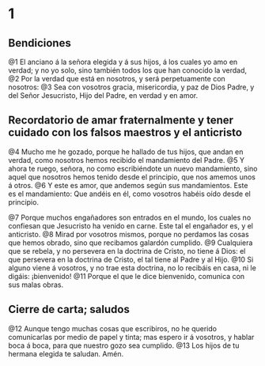 # 1 
## Bendiciones
@1 El anciano á la señora elegida y á sus hijos, á los cuales yo amo en verdad; y no yo solo, sino también todos los que han conocido la verdad, @2 Por la verdad que está en nosotros, y será perpetuamente con nosotros: @3 Sea con vosotros gracia, misericordia, y paz de Dios Padre, y del Señor Jesucristo, Hijo del Padre, en verdad y en amor.

## Recordatorio de amar fraternalmente y tener cuidado con los falsos maestros y el anticristo
@4 Mucho me he gozado, porque he hallado de tus hijos, que andan en verdad, como nosotros hemos recibido el mandamiento del Padre. @5 Y ahora te ruego, señora, no como escribiéndote un nuevo mandamiento, sino aquel que nosotros hemos tenido desde el principio, que nos amemos unos á otros. @6 Y este es amor, que andemos según sus mandamientos. Este es el mandamiento: Que andéis en él, como vosotros habéis oído desde el principio.

@7 Porque muchos engañadores son entrados en el mundo, los cuales no confiesan que Jesucristo ha venido en carne. Este tal el engañador es, y el anticristo. @8 Mirad por vosotros mismos, porque no perdamos las cosas que hemos obrado, sino que recibamos galardón cumplido. @9 Cualquiera que se rebela, y no persevera en la doctrina de Cristo, no tiene á Dios: el que persevera en la doctrina de Cristo, el tal tiene al Padre y al Hijo. @10 Si alguno viene á vosotros, y no trae esta doctrina, no lo recibáis en casa, ni le digáis: ¡bienvenido! @11 Porque el que le dice bienvenido, comunica con sus malas obras.

## Cierre de carta; saludos
@12 Aunque tengo muchas cosas que escribiros, no he querido comunicarlas por medio de papel y tinta; mas espero ir á vosotros, y hablar boca á boca, para que nuestro gozo sea cumplido. @13 Los hijos de tu hermana elegida te saludan. Amén. 